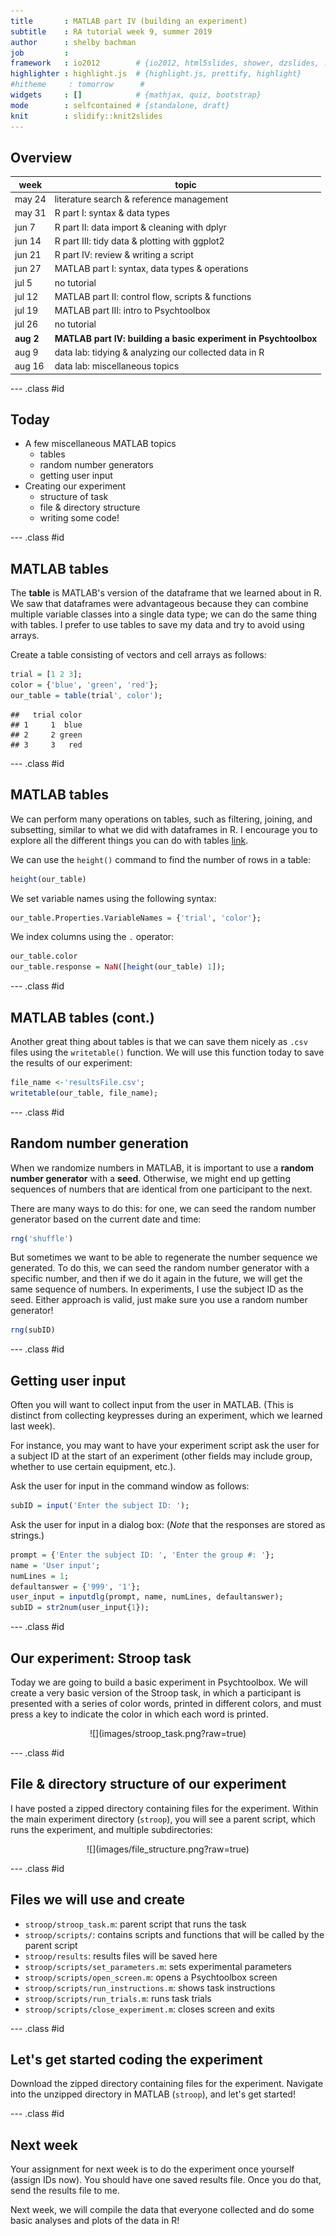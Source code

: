 ```yaml
---
title       : MATLAB part IV (building an experiment)
subtitle    : RA tutorial week 9, summer 2019
author      : shelby bachman
job         : 
framework   : io2012        # {io2012, html5slides, shower, dzslides, ...}
highlighter : highlight.js  # {highlight.js, prettify, highlight}
#hitheme     : tomorrow      # 
widgets     : []            # {mathjax, quiz, bootstrap}
mode        : selfcontained # {standalone, draft}
knit        : slidify::knit2slides
---
```


<style>
.title-slide {
  background-color: #bbbcce; /* #EDE0CF; ; #CA9F9D*/
}
strong {
  font-weight: bold;
}
em {
  font-style: italic
}
.title-slide hgroup > h1{
  font-family: 'Oswald';
}

.title-slide hgroup > h2{
  font-family: 'Oswald','Calibri';
}
slide:not(.segue) h2{
  font-family: Trebuchet MS; /*, 'Oswald', sans-serif; */
}
</style>

## Overview

week | topic
--------- |----------
may 24 | literature search & reference management
may 31    | R part I: syntax & data types
jun 7     | R part II: data import & cleaning with dplyr
jun 14    | R part III: tidy data & plotting with ggplot2
jun 21    | R part IV: review & writing a script
jun 27    | MATLAB part I: syntax, data types & operations
jul 5     | no tutorial
jul 12    | MATLAB part II: control flow, scripts & functions
jul 19    | MATLAB part III: intro to Psychtoolbox
jul 26    | no tutorial
**aug 2**     | **MATLAB part IV: building a basic experiment in Psychtoolbox**
aug 9     | data lab: tidying & analyzing our collected data in R
aug 16    | data lab: miscellaneous topics

--- .class #id

## Today

- A few miscellaneous MATLAB topics
    - tables
    - random number generators
    - getting user input
- Creating our experiment
    - structure of task
    - file & directory structure
    - writing some code!

--- .class #id


## MATLAB tables

The **table** is MATLAB's version of the dataframe that we learned about in R. We saw that dataframes were advantageous because they can combine multiple variable classes into a single data type; we can do the same thing with tables. I prefer to use tables to save my data and try to avoid using arrays.

Create a table consisting of vectors and cell arrays as follows:


```r
trial = [1 2 3];
color = {'blue', 'green', 'red'};
our_table = table(trial', color');
```


```
##   trial color
## 1     1  blue
## 2     2 green
## 3     3   red
```

--- .class #id 


## MATLAB tables

We can perform many operations on tables, such as filtering, joining, and subsetting, similar to what we did with dataframes in R. I encourage you to explore all the different things you can do with tables [link](https://www.mathworks.com/help/matlab/tables.html).

We can use the `height()` command to find the number of rows in a table:


```r
height(our_table)
```

We set variable names using the following syntax:


```r
our_table.Properties.VariableNames = {'trial', 'color'};
```

We index columns using the `.` operator:


```r
our_table.color 
our_table.response = NaN([height(our_table) 1]);
```

--- .class #id

## MATLAB tables (cont.)

Another great thing about tables is that we can save them nicely as `.csv` files using the `writetable()` function. We will use this function today to save the results of our experiment:


```r
file_name <-'resultsFile.csv';
writetable(our_table, file_name);
```

--- .class #id 

## Random number generation

When we randomize numbers in MATLAB, it is important to use a **random number generator** with a **seed**. Otherwise, we might end up getting sequences of numbers that are identical from one participant to the next.

There are many ways to do this: for one, we can seed the random number generator based on the current date and time:


```r
rng('shuffle')
```

But sometimes we want to be able to regenerate the number sequence we generated. To do this, we can seed the random number generator with a specific number, and then if we do it again in the future, we will get the same sequence of numbers. In experiments, I use the subject ID as the seed. Either approach is valid, just make sure you use a random number generator!


```r
rng(subID)
```

--- .class #id 

## Getting user input

Often you will want to collect input from the user in MATLAB. (This is distinct from collecting keypresses during an experiment, which we learned last week).

For instance, you may want to have your experiment script ask the user for a subject ID at the start of an experiment (other fields may include group, whether to use certain equipment, etc.).

Ask the user for input in the command window as follows:

```r
subID = input('Enter the subject ID: ');
```

Ask the user for input in a dialog box: (*Note* that the responses are stored as strings.)

```r
prompt = {'Enter the subject ID: ', 'Enter the group #: '};
name = 'User input';
numLines = 1;
defaultanswer = {'999', '1'};
user_input = inputdlg(prompt, name, numLines, defaultanswer);
subID = str2num(user_input{1});
```

--- .class #id

## Our experiment: Stroop task

Today we are going to build a basic experiment in Psychtoolbox. We will create a very basic version of the Stroop task, in which a participant is presented with a series of color words, printed in different colors, and must press a key to indicate the color in which each word is printed.

<center>
![](images/stroop_task.png?raw=true)
</center>

--- .class #id 

## File & directory structure of our experiment

I have posted a zipped directory containing files for the experiment. Within the main experiment directory (`stroop`), you will see a parent script, which runs the experiment, and multiple subdirectories:

<center>
![](images/file_structure.png?raw=true)
</center>

--- .class #id 

## Files we will use and create

- `stroop/stroop_task.m`: parent script that runs the task
- `stroop/scripts/`: contains scripts and functions that will be called by the parent script
- `stroop/results`: results files will be saved here
- `stroop/scripts/set_parameters.m`: sets experimental parameters
- `stroop/scripts/open_screen.m`: opens a Psychtoolbox screen
- `stroop/scripts/run_instructions.m`: shows task instructions
- `stroop/scripts/run_trials.m`: runs task trials
- `stroop/scripts/close_experiment.m`: closes screen and exits

--- .class #id 

## Let's get started coding the experiment

Download the zipped directory containing files for the experiment. Navigate into the unzipped directory in MATLAB (`stroop`), and let's get started!

--- .class #id

## Next week

Your assignment for next week is to do the experiment once yourself (assign IDs now). You should have one saved results file. Once you do that, send the results file to me.

Next week, we will compile the data that everyone collected and do some basic analyses and plots of the data in R!
